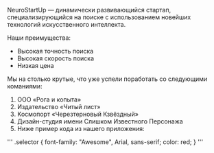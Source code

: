 NeuroStartUp — динамически развивающийся стартап, специализирующийся на поиске
с использованием новейших технологий искусственного интеллекта.

Наши преимущества:
* Высокая точность поиска
* Высокая скорость поиска
* Низкая цена

Мы на столько крутые, что уже успели поработать со следующими команиями:

 1. ООО «Рога и копыта»
 2. Издательство «Читый лист»
 3. Космопорт «Черезтерновый Кзвёздный»
 4. Дизайн-студия имени Слишком Известного Персонажа
 5. Ниже пример кода из нашего приложения:

'''
.selector {
  font-family: "Awesome", Arial, sans-serif;
  color: red;
}
'''